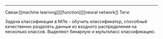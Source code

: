 ---
Связи:[[machine learning]][[function]][[neural network]]
Теги:

Задача классификации в МЛе - обучить классификатор, способный качественно разделять данные из входного распределения на несколько классов.
Выделяют бинарную и мульткласс классификацию.